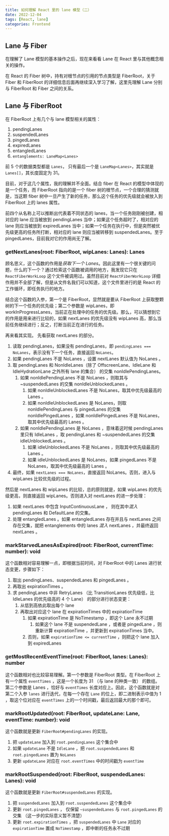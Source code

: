 ```yaml
---
title: 如何理解 React 里的 lane 模型（二）
date: 2022-12-04
tags: [React, lane]
categories: Frontend
---
```


## Lane 与 Fiber

在理解了 Lane 模型的基本操作之后，现在来看看 Lane 在 React 里与其他概念相关的操作。

在 React 的 Fiber 树中，持有对根节点的引用的节点类型是 FiberRoot，关于 Fiber 和 FiberRoot 的详细信息后面再继续深入学习了解，这里先理解 Lane 分别与 FiberRoot 和 Fiber 之间的关系。

## Lane 与 FiberRoot

在 FiberRoot 上有几个与 lane 模型相关的属性：

1. pendingLanes
2. suspendedLanes
3. pingedLanes
4. expiredLanes
5. entangledLanes
6. `entanglements: LaneMap<Lanes>`

前 5 个的数据类型都是 `Lanes`， 只有最后一个是 `LaneMap<Lanes>`，其实就是 `Lanes[]`，其长度固定为 31。

目前，对于这几个属性，我的理解并不全面。结合 fiber 在 React 的模型中体现的是一个任务，而 FiberRoot 指向的是一个 fiber 树的根节点，一个合理的猜测就是，当这颗 fiber 树中一旦产生了新的任务，那么这个任务的优先级就会被放入到 FiberRoot 上的 lanes 属性。

前四个从名称上可以推断出代表着不同状态的 lanes，当一个任务刚刚被创建，相对应的 lane 应当被放到 pendingLanes 当中；如果这个任务超时了，相对应的 lane 则应当被放到 expiredLanes 当中；如果一个任务在执行中，但是突然被优先级更高的任务所打断，相对应的 lane 则应当被转移到 suspendedLanes。至于 pingedLanes，目前我对它的作用尚无了解。

### getNextLanes(root: FiberRoot, wipLanes: Lanes): Lanes

顾名思义，这个函数的作用是*获取下一个 Lanes*。因此这里有一个很关键的问题，什么的下一个？通过检索这个函数被调用的地方，我发现它只在 `ReactFiberWorkLoop` 这个文件被调用过。虽然目前对 `ReactFiberWorkLoop` 详细作用并不全部了解，但是从文件名我们可以知道，这个文件里进行的是 React 的工作循环，即任务执行的地方。

结合这个函数的入参，第一个是 FiberRoot，显然就是要从 FiberRoot 上获取整颗树的下一个任务的优先级；第二个参数是 wipLanes，即 workInProgressLanes，当前正在处理中的任务的优先级。那么，可以猜想到它的作用是用来进行比较的，如果 nextLanes 的优先级没有 wipLanes 高，那么当前任务继续进行；反之，打断当前正在进行的任务。

再来看其实现。
先看获取 nextLanes 的部分。

1. 读取 pendingLanes，如果没有 pendingLanes，即 `pendingLanes === NoLanes`，表示没有下一个任务，直接返回 `NoLanes`。
2. 如果 pendingLanes 不是 NoLanes ，设置 nextLanes 默认值为 NoLanes 。
3. 取 pendingLanes 和 NonIdleLanes（除了 OffscreenLane、IdleLane 和 IdleHydrationLane 之外所有 lane 的集合） 的交集 nonIdlePendingLanes。
   1. 如果 nonIdlePendingLanes 不是 NoLanes ，则取其与 ~suspendedLanes 的交集 nonIdleUnblockedLanes 。
      1. 如果 nonIdleUnblockedLanes 不是 NoLanes，取其中优先级最高的 Lanes 。
      2. 如果 nonIdleUnblockedLanes 是 NoLanes，则取 nonIdlePendingLanes 与 pingedLanes 的交集 nonIdlePingedLanes ，如果 nonIdlePingedLanes 不是 NoLanes，取其中优先级最高的 Lanes 。
   2. 如果 nonIdlePendingLanes 是 NoLanes ，意味着这时候 pendingLanes 里只有 IdleLanes ，取 pendingLanes 和 ~suspendedLanes 的交集 idleUnblockedLanes 。
      1. 如果 idleUnblockedLanes 不是 NoLanes ，则取其中优先级最高的 Lanes 。
      2. 如果 idleUnblockedLanes 是 NoLanes，如果 pingedLanes 不是 NoLanes，取其中优先级最高的 Lanes 。
4. 最终，如果 `nextLanes === NoLanes`，直接返回 NoLanes。否则，进入与 wipLanes 比较优先级的过程。

然后是 nextLanes 和 wipLanes 的比较，总的原则就是，如果 wipLanes 的优先级更高，则直接返回 wipLanes。否则进入对 nextLanes 的进一步处理：

1. 如果 nextLanes 中包含 InputContinuousLane ， 则在其中*混入* pendingLanes 和 DefaultLane 的交集。
2. 处理 entangledLanes 。如果 entangledLanes 存在并且与 nextLanes 之间存在交集，就把 entanglements 中的 lanes _混入_ nextLanes ，并最终返回 nextLanes 。

### markStarvedLanesAsExpired(root: FiberRoot, currentTime: number): void

这个函数相对容易理解一点，即根据当前时间，对 FiberRoot 中的 Lanes 进行状态变更，步骤如下：

1. 取出 pendingLanes、suspendedLanes 和 pingedLanes 。
2. 再取出 expirationTimes 。
3. 求 pendingLanes 中非 RetryLanes （比 TransitionLanes 优先级低，比 IdleLanes 的优先级高的 4 个 Lane） 的部分进行状态变更：
   1. 从低到高依此取出每个 lane
   2. 再取出对应这个 lane 在 expirationTimes 中的 expirationTime
      1. 如果 expirationTime 是 NoTimestamp ，即这个 Lane 永不过期
         1. 如果这个 lane 不是 suspendedLane ，或者是 pingedLane ，则重新计算 expirationTime ，并更新到 expirationTimes 当中。
      2. 否则，如果 `expirationTime <= currentTime` ，则把这个 lane 加入到 expiredLanes

### getMostRecentEventTime(root: FiberRoot, lanes: Lanes): number

这个函数相对也比较容易理解。第一个参数是 FiberRoot 类型。在 FiberRoot 上有一个属性 `eventTimes` ，这是一个长度为 31 （与 lane 的种类一致） 的数组。第二个参数是 Lanes ，恰好与 `eventTimes` 长度对应上。因此，这个函数就是对第二个入参 `lanes` 进行迭代，在每一个存在 `Lane` 的位上，即二进制表示中值为 1 ，取这个位对应在 `eventTimes` 上的一个时间戳，最后返回最大的那个即可。

### markRootUpdated(root: FiberRoot, updateLane: Lane, eventTime: number): void

这个函数就是更新 `FiberRoot#pendingLanes` 的实现。

1. 把 `updateLane` 加入到 `root.pendingLanes` 这个集合中
2. 如果 `updateLane` 不是 `IdleLane` ，把 `root.suspendedLanes` 和 `root.pingedLanes` 置为 `NoLanes`
3. 更新 `updateLane` 对应在 `root.eventTimes` 中的时间戳为 `eventTime`

### markRootSuspended(root: FiberRoot, suspendedLanes: Lanes): void

这个函数就是更新 `FiberRoot#suspendedLanes` 的实现。

1. 把 `suspendedLanes` 加入到 `root.suspendedLanes` 这个集合中
2. 更新 `root.pingedLanes` ， 仅保留 `~suspendedLanes` 与 `root.pingedLanes` 的交集 （这一步的实际意义暂不清楚）
3. 更新 `root.expirationTimes` ，把 `suspendedLanes` 中 `Lane` 对应的 `expirationTime` 置成 `NoTimestamp` ，即中断的任务永不过期
